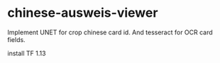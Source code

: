 # chinese-ausweis-viewer
Implement UNET for crop chinese card id. 
And tesseract for OCR card fields.

install TF 1.13
